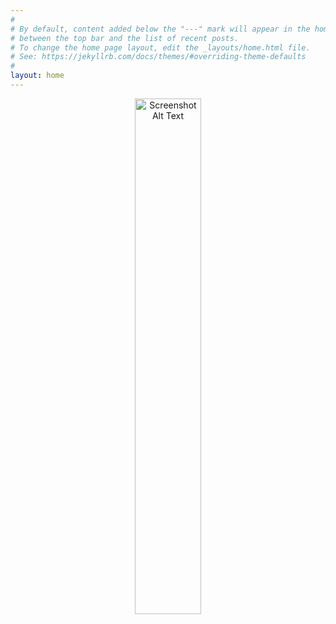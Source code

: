 ```yaml
---
#
# By default, content added below the "---" mark will appear in the home page
# between the top bar and the list of recent posts.
# To change the home page layout, edit the _layouts/home.html file.
# See: https://jekyllrb.com/docs/themes/#overriding-theme-defaults
#
layout: home
---
```


<div style="text-align:center;">
	<img style="margin: 0 auto;width:46%;height:auto;" src="{% link /assets/enigma_img.png %}" alt="Screenshot Alt Text">
</div>